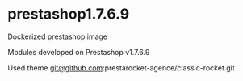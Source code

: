 # prestashop1.7.6.9

Dockerized prestashop image

Modules developed on
Prestashop v1.7.6.9

Used theme
git@github.com:prestarocket-agence/classic-rocket.git
